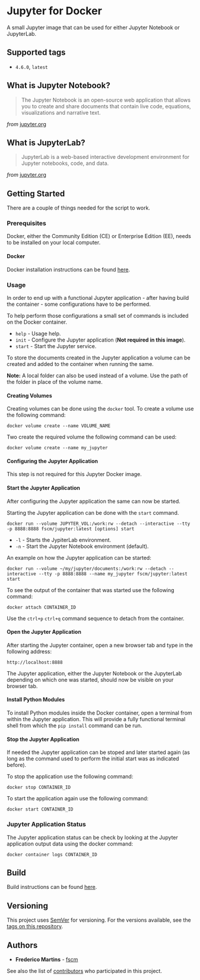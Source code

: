 # Jupyter for Docker

A small Jupyter image that can be used for either Jupyter Notebook or
JupyterLab.

## Supported tags

- `4.6.0`, `latest`

## What is Jupyter Notebook?

> The Jupyter Notebook is an open-source web application that allows you to create and share documents that contain live code, equations, visualizations and narrative text.

*from* [jupyter.org](https://jupyter.org)

## What is JupyterLab?

> JupyterLab is a web-based interactive development environment for Jupyter notebooks, code, and data.

*from* [jupyter.org](https://jupyter.org)

## Getting Started

There are a couple of things needed for the script to work.

### Prerequisites

Docker, either the Community Edition (CE) or Enterprise Edition (EE), needs to
be installed on your local computer.

#### Docker

Docker installation instructions can be found
[here](https://docs.docker.com/install/).

### Usage

In order to end up with a functional Jupyter application - after having build
the container - some configurations have to be performed.

To help perform those configurations a small set of commands is included on the
Docker container.

- `help` - Usage help.
- `init` - Configure the Jupyter application (__Not required in this image__).
- `start` - Start the Jupyter service.

To store the documents created in the Jupyter application a volume can be
created and added to the container when running the same.

**Note:** A local folder can also be used instead of a volume. Use the path of
the folder in place of the volume name.

#### Creating Volumes

Creating volumes can be done using the `docker` tool. To create a volume use
the following command:

```
docker volume create --name VOLUME_NAME
```

Two create the required volume the following command can be used:

```
docker volume create --name my_jupyter
```

#### Configuring the Jupyter Application

This step is not required for this Jupyter Docker image.

#### Start the Jupyter Application

After configuring the Jupyter application the same can now be started.

Starting the Jupyter application can be done with the `start` command.

```
docker run --volume JUPYTER_VOL:/work:rw --detach --interactive --tty -p 8888:8888 fscm/jupyter:latest [options] start
```

* `-l` - Starts the JypiterLab environment.
* `-n` - Start the Jupyter Notebook environment (default).

An example on how the Jupyter application can be started:

```
docker run --volume ~/my/jupyter/documents:/work:rw --detach --interactive --tty -p 8888:8888 --name my_jupyter fscm/jupyter:latest start
```

To see the output of the container that was started use the following command:

```
docker attach CONTAINER_ID
```

Use the `ctrl+p` `ctrl+q` command sequence to detach from the container.

#### Open the Jupyter Application

After starting the Jupyter container, open a new browser tab and type in the
following address:

```
http://localhost:8888
```

The Jupyter application, either the Jupyter Notebook or the JupyterLab
depending on which one was started, should now be visible on your browser tab.

#### Install Python Modules

To install Python modules inside the Docker container, open a terminal from
within the Jupyter application. This will provide a fully functional terminal
shell from which the `pip install` command can be run.

#### Stop the Jupyter Application

If needed the Jupyter application can be stoped and later started again (as
long as the command used to perform the initial start was as indicated before).

To stop the application use the following command:

```
docker stop CONTAINER_ID
```

To start the application again use the following command:

```
docker start CONTAINER_ID
```

### Jupyter Application Status

The Jupyter application status can be check by looking at the Jupyter
application output data using the docker command:

```
docker container logs CONTAINER_ID
```

## Build

Build instructions can be found
[here](https://github.com/fscm/docker-jupyter/blob/master/README.build.md).

## Versioning

This project uses [SemVer](http://semver.org/) for versioning. For the versions
available, see the [tags on this repository](https://github.com/fscm/docker-jupyter/tags).

## Authors

* **Frederico Martins** - [fscm](https://github.com/fscm)

See also the list of [contributors](https://github.com/fscm/docker-jupyter/contributors)
who participated in this project.

